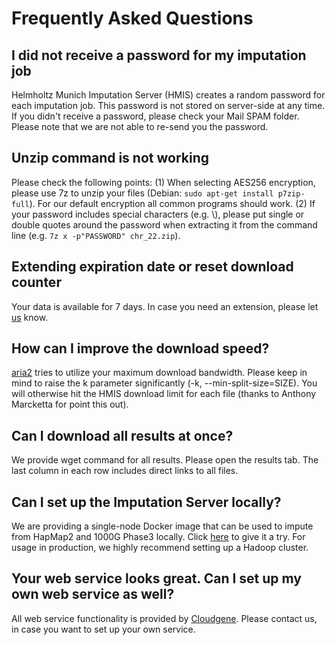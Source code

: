 # Frequently Asked Questions

## I did not receive a password for my imputation job
Helmholtz Munich Imputation Server (HMIS) creates a random password for each imputation job. This password is not stored on server-side at any time. If you didn't receive a password, please check your Mail SPAM folder. Please note that we are not able to re-send you the password.  

## Unzip command is not working
Please check the following points: (1) When selecting AES256 encryption, please use 7z to unzip your files (Debian: `sudo apt-get install p7zip-full`). For our default encryption all common programs should work. (2) If your password includes special characters (e.g. \\), please put single or double quotes around the password when extracting it from the command line (e.g. `7z x -p"PASSWORD" chr_22.zip`).

## Extending expiration date or reset download counter
Your data is available for 7 days. In case you need an extension, please let [us](https://imputationserver-doc.readthedocs.io/en/latest/contact/) know.

## How can I improve the download speed?
[aria2](https://aria2.github.io/) tries to utilize your maximum download bandwidth. Please keep in mind to raise the k parameter significantly (-k, --min-split-size=SIZE). You will otherwise hit the HMIS download limit for each file (thanks to Anthony Marcketta for point this out).

## Can I download all results at once?
We provide wget command for all results. Please open the results tab. The last column in each row includes direct links to all files.

## Can I set up the Imputation Server locally?
We are providing a single-node Docker image that can be used to impute from HapMap2 and 1000G Phase3 locally. Click [here](https://imputationserver.readthedocs.io/en/latest/docker/) to give it a try. For usage in production, we highly recommend setting up a Hadoop cluster.

## Your web service looks great. Can I set up my own web service as well?
All web service functionality is provided by [Cloudgene](http://www.cloudgene.io/). Please contact us, in case you want to set up your own service.
